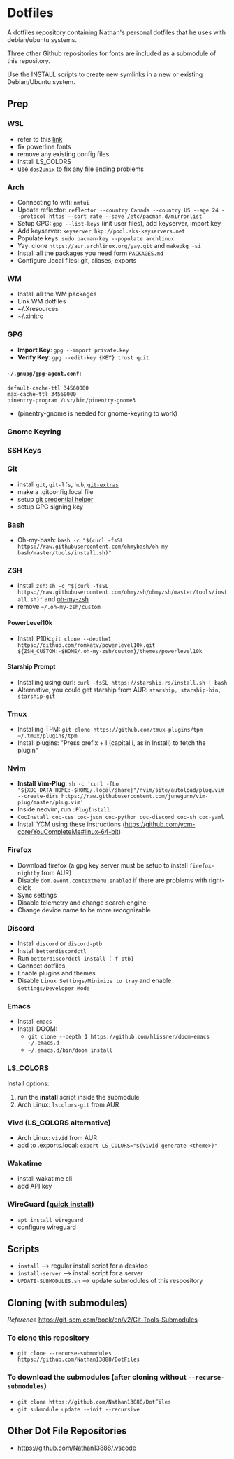 # Dotfiles

A dotfiles repository containing Nathan's personal dotfiles that he uses with debian/ubuntu systems.

Three other Github repositories for fonts are included as a submodule of this repository.

Use the INSTALL scripts to create new symlinks in a new or existing Debian/Ubuntu system.

## Prep
### WSL
- refer to this [link](https://askubuntu.com/questions/966488/how-do-i-fix-r-command-not-found-errors-running-bash-scripts-in-wsl)
- fix powerline fonts
- remove any existing config files
- install LS_COLORS
- use `dos2unix` to fix any file ending problems
### Arch
- Connecting to wifi: `nmtui`
- Update reflector: `reflector --country Canada --country US --age 24 --protocol https --sort rate --save /etc/pacman.d/mirrorlist`
- Setup GPG: `gpg --list-keys` (init user files), add keyserver, import key
- Add keyserver: `keyserver hkp://pool.sks-keyservers.net`
- Populate keys: `sudo pacman-key --populate archlinux`
- Yay: clone `https://aur.archlinux.org/yay.git` and `makepkg -si`
- Install all the packages you need form `PACKAGES.md`
- Configure .local files: git, aliases, exports
### WM
- Install all the WM packages
- Link WM dotfiles
- ~/.Xresources
- ~/.xinitrc

### GPG
- **Import Key**: `gpg --import private.key`
- **Verify Key**: `gpg --edit-key {KEY} trust quit`
#### `~/.gnupg/gpg-agent.conf`:
```
default-cache-ttl 34560000
max-cache-ttl 34560000
pinentry-program /usr/bin/pinentry-gnome3
```
- (pinentry-gnome is needed for gnome-keyring to work)
### Gnome Keyring

### SSH Keys

### Git
- install `git`, `git-lfs`, `hub`, [`git-extras`](https://github.com/tj/git-extras)
- make a .gitconfig.local file
- setup [git credential helper](https://git-scm.com/docs/gitcredentials)
- setup GPG signing key
### Bash
- Oh-my-bash: `bash -c "$(curl -fsSL https://raw.githubusercontent.com/ohmybash/oh-my-bash/master/tools/install.sh)"`
### ZSH
- install `zsh`: `sh -c "$(curl -fsSL https://raw.githubusercontent.com/ohmyzsh/ohmyzsh/master/tools/install.sh)"` and [oh-my-zsh](https://github.com/ohmyzsh/ohmyzsh)
- remove `~/.oh-my-zsh/custom`
#### PowerLevel10k
- Install P10k:`git clone --depth=1 https://github.com/romkatv/powerlevel10k.git ${ZSH_CUSTOM:-$HOME/.oh-my-zsh/custom}/themes/powerlevel10k`
#### Starship Prompt
- Installing using curl: `curl -fsSL https://starship.rs/install.sh | bash`
- Alternative, you could get starship from AUR: `starship, starship-bin, starship-git`

### Tmux
- Installing TPM: `git clone https://github.com/tmux-plugins/tpm ~/.tmux/plugins/tpm`
- Install plugins: "Press prefix + I (capital i, as in Install) to fetch the plugin"
### Nvim
- **Install Vim-Plug**: `sh -c 'curl -fLo "${XDG_DATA_HOME:-$HOME/.local/share}"/nvim/site/autoload/plug.vim --create-dirs https://raw.githubusercontent.com/junegunn/vim-plug/master/plug.vim'`
- Inside neovim, run `:PlugInstall`
- `CocInstall coc-css coc-json coc-python coc-discord coc-sh coc-yaml`
- Install YCM using these instructions (https://github.com/ycm-core/YouCompleteMe#linux-64-bit)
### Firefox
- Download firefox (a gpg key server must be setup to install `firefox-nightly` from AUR)
- Disable `dom.event.contextmenu.enabled` if there are problems with right-click
- Sync settings
- Disable telemetry and change search engine
- Change device name to be more recognizable
### Discord
- Install `discord` or `discord-ptb`
- Install `betterdiscordctl`
- Run `betterdiscordctl install [-f ptb]`
- Connect dotfiles
- Enable plugins and themes
- Disable `Linux Settings/Minimize to tray` and enable `Settings/Developer Mode`
### Emacs
- Install `emacs`
- Install DOOM:
  - `git clone --depth 1 https://github.com/hlissner/doom-emacs ~/.emacs.d`
  - `~/.emacs.d/bin/doom install`
### LS_COLORS
Install options:
1. run the **install** script inside the submodule
2. Arch Linux: `lscolors-git` from AUR
### Vivd (LS_COLORS alternative)
- Arch Linux: `vivid` from AUR
- add to .exports.local: `export LS_COLORS="$(vivid generate <theme>)"`
### Wakatime
- install wakatime cli
- add API key
### WireGuard ([quick install](https://www.wireguard.com/quickstart/))
- `apt install wireguard`
- configure wireguard

## Scripts
- `install` --> regular install script for a desktop
- `install-server` --> install script for a server
- `UPDATE-SUBMODULES.sh` --> update submodules of this respository

## Cloning (with submodules)
*Reference* https://git-scm.com/book/en/v2/Git-Tools-Submodules
### To clone this repository
- `git clone --recurse-submodules https://github.com/Nathan13888/DotFiles`
### To download the submodules (after cloning without `--recurse-submodules`)
- `git clone https://github.com/Nathan13888/DotFiles`
- `git submodule update --init --recursive`

## Other Dot File Repositories
- https://github.com/Nathan13888/.vscode




